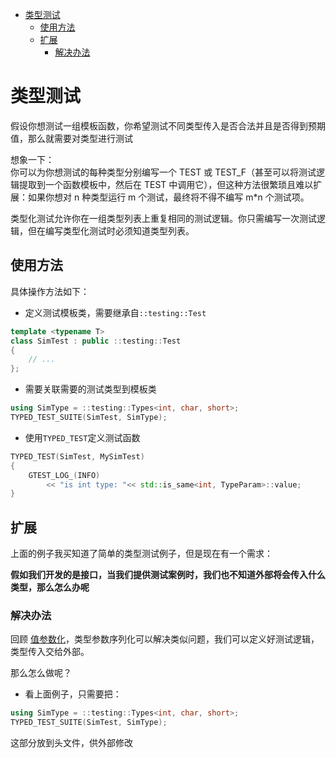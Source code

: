 - [类型测试](#类型测试)
  - [使用方法](#使用方法)
  - [扩展](#扩展)
    - [解决办法](#解决办法)

# 类型测试

假设你想测试一组模板函数，你希望测试不同类型传入是否合法并且是否得到预期值，那么就需要对类型进行测试

想象一下：  
你可以为你想测试的每种类型分别编写一个 TEST 或 TEST_F（甚至可以将测试逻辑提取到一个函数模板中，然后在 TEST 中调用它），但这种方法很繁琐且难以扩展：如果你想对 n 种类型运行 m 个测试，最终将不得不编写 m*n 个测试项。

类型化测试允许你在一组类型列表上重复相同的测试逻辑。你只需编写一次测试逻辑，但在编写类型化测试时必须知道类型列表。

## 使用方法

具体操作方法如下：

* 定义测试模板类，需要继承自```::testing::Test```
```C++
template <typename T>
class SimTest : public ::testing::Test
{
    // ...
};
```

* 需要关联需要的测试类型到模板类
```C++
using SimType = ::testing::Types<int, char, short>;
TYPED_TEST_SUITE(SimTest, SimType);
```

* 使用```TYPED_TEST```定义测试函数

```C++
TYPED_TEST(SimTest, MySimTest)
{
    GTEST_LOG_(INFO)
        << "is int type: "<< std::is_same<int, TypeParam>::value;
}
```
## 扩展

上面的例子我买知道了简单的类型测试例子，但是现在有一个需求：

**假如我们开发的是接口，当我们提供测试案例时，我们也不知道外部将会传入什么类型，那么怎么办呢**

### 解决办法

回顾 [值参数化](值参数化测试.md)，类型参数序列化可以解决类似问题，我们可以定义好测试逻辑，类型传入交给外部。

那么怎么做呢？

* 看上面例子，只需要把：
```C++
using SimType = ::testing::Types<int, char, short>;
TYPED_TEST_SUITE(SimTest, SimType);
```
这部分放到头文件，供外部修改
